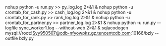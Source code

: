 nohup python -u run.py >> py_log.log 2>&1 &
nohup python -u crontab_for_cash.py >> cash_log.log 2>&1 &
nohup python -u crontab_for_rank.py >> rank_log.log 2>&1 &
nohup python -u crontab_for_partner.py >> partner_log.log 2>&1 &
nohup python -u run.py --logfile sync_worker1.log --without-web 2>&1 &
sqlacodegen mysql://root:!Syy950507@cdb-nfyowpkz.gz.tencentcdb.com:10166/bzly --outfile bzly.py